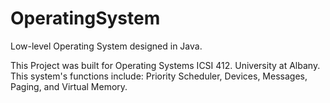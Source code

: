 # OperatingSystem
Low-level Operating System designed in Java.

This Project was built for Operating Systems ICSI 412. University at Albany.
This system's functions include: Priority Scheduler, Devices, Messages, Paging, and Virtual Memory.

